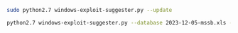 ```bash
sudo python2.7 windows-exploit-suggester.py --update
```


```bash
python2.7 windows-exploit-suggester.py --database 2023-12-05-mssb.xls --systeminfo sysinfo 
```


